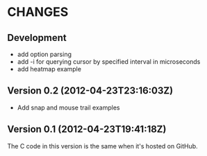 CHANGES
=======

## Development

* add option parsing
* add -i for querying cursor by specified interval in microseconds
* add heatmap example

## Version 0.2 (2012-04-23T23:16:03Z)

  * Add snap and mouse trail examples

## Version 0.1 (2012-04-23T19:41:18Z)

The C code in this version is the same when it's hosted on GitHub.
